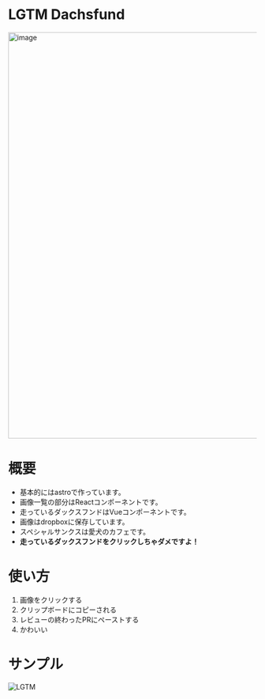 # LGTM Dachsfund
<a href="https://honokiyuto.github.io/dachscafe-lgtm-site/" target="_blank">
 <img width="822" alt="image" src="https://github.com/honokiyuto/dachscafe-lgtm-site/assets/141097668/dec27e9a-8059-4e78-90df-3106f53526a6">
</a>


# 概要
- 基本的にはastroで作っています。
- 画像一覧の部分はReactコンポーネントです。
- 走っているダックスフンドはVueコンポーネントです。
- 画像はdropboxに保存しています。
- スペシャルサンクスは愛犬のカフェです。
- **走っているダックスフンドをクリックしちゃダメですよ！**

# 使い方
1. 画像をクリックする
1. クリップボードにコピーされる
1. レビューの終わったPRにペーストする
1. かわいい

# サンプル
![LGTM](https://dl.dropboxusercontent.com/scl/fi/9djf5v2zss3w19bt4hmpj/.005.png?rlkey=wq9lznonj5rdiyltwmqo1mckk&st=xo44io3f&dl=0)
